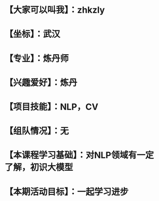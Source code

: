 # 【大家可以叫我】：zhkzly
# 【坐标】：武汉
# 【专业】：炼丹师
# 【兴趣爱好】：炼丹
# 【项目技能】：NLP，CV
# 【组队情况】：无
# 【本课程学习基础】：对NLP领域有一定了解，初识大模型
# 【本期活动目标】：一起学习进步
